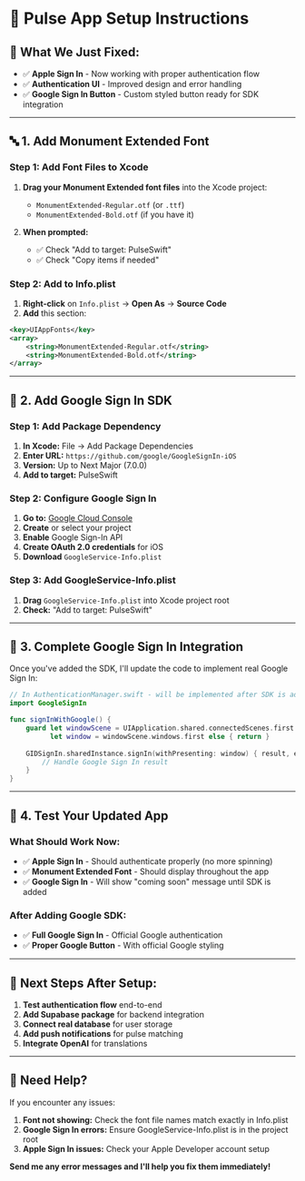 # 🚀 **Pulse App Setup Instructions**

## 📝 **What We Just Fixed:**
- ✅ **Apple Sign In** - Now working with proper authentication flow
- ✅ **Authentication UI** - Improved design and error handling  
- ✅ **Google Sign In Button** - Custom styled button ready for SDK integration

---

## 🔤 **1. Add Monument Extended Font**

### **Step 1: Add Font Files to Xcode**
1. **Drag your Monument Extended font files** into the Xcode project:
   - `MonumentExtended-Regular.otf` (or `.ttf`)
   - `MonumentExtended-Bold.otf` (if you have it)

2. **When prompted:**
   - ✅ Check "Add to target: PulseSwift" 
   - ✅ Check "Copy items if needed"

### **Step 2: Add to Info.plist**
1. **Right-click** on `Info.plist` → **Open As** → **Source Code**
2. **Add** this section:
```xml
<key>UIAppFonts</key>
<array>
    <string>MonumentExtended-Regular.otf</string>
    <string>MonumentExtended-Bold.otf</string>
</array>
```

---

## 🔑 **2. Add Google Sign In SDK**

### **Step 1: Add Package Dependency**
1. **In Xcode:** File → Add Package Dependencies
2. **Enter URL:** `https://github.com/google/GoogleSignIn-iOS`
3. **Version:** Up to Next Major (7.0.0)
4. **Add to target:** PulseSwift

### **Step 2: Configure Google Sign In**
1. **Go to:** [Google Cloud Console](https://console.cloud.google.com/)
2. **Create** or select your project
3. **Enable** Google Sign-In API
4. **Create OAuth 2.0 credentials** for iOS
5. **Download** `GoogleService-Info.plist`

### **Step 3: Add GoogleService-Info.plist**
1. **Drag** `GoogleService-Info.plist` into Xcode project root
2. **Check:** "Add to target: PulseSwift"

---

## 🔧 **3. Complete Google Sign In Integration**

Once you've added the SDK, I'll update the code to implement real Google Sign In:

```swift
// In AuthenticationManager.swift - will be implemented after SDK is added
import GoogleSignIn

func signInWithGoogle() {
    guard let windowScene = UIApplication.shared.connectedScenes.first as? UIWindowScene,
          let window = windowScene.windows.first else { return }
    
    GIDSignIn.sharedInstance.signIn(withPresenting: window) { result, error in
        // Handle Google Sign In result
    }
}
```

---

## 📱 **4. Test Your Updated App**

### **What Should Work Now:**
- ✅ **Apple Sign In** - Should authenticate properly (no more spinning)
- ✅ **Monument Extended Font** - Should display throughout the app
- ✅ **Google Sign In** - Will show "coming soon" message until SDK is added

### **After Adding Google SDK:**
- ✅ **Full Google Sign In** - Official Google authentication
- ✅ **Proper Google Button** - With official Google styling

---

## 🎯 **Next Steps After Setup:**

1. **Test authentication flow** end-to-end
2. **Add Supabase package** for backend integration  
3. **Connect real database** for user storage
4. **Add push notifications** for pulse matching
5. **Integrate OpenAI** for translations

---

## 🚨 **Need Help?**

If you encounter any issues:
1. **Font not showing:** Check the font file names match exactly in Info.plist
2. **Google Sign In errors:** Ensure GoogleService-Info.plist is in the project root
3. **Apple Sign In issues:** Check your Apple Developer account setup

**Send me any error messages and I'll help you fix them immediately!** 